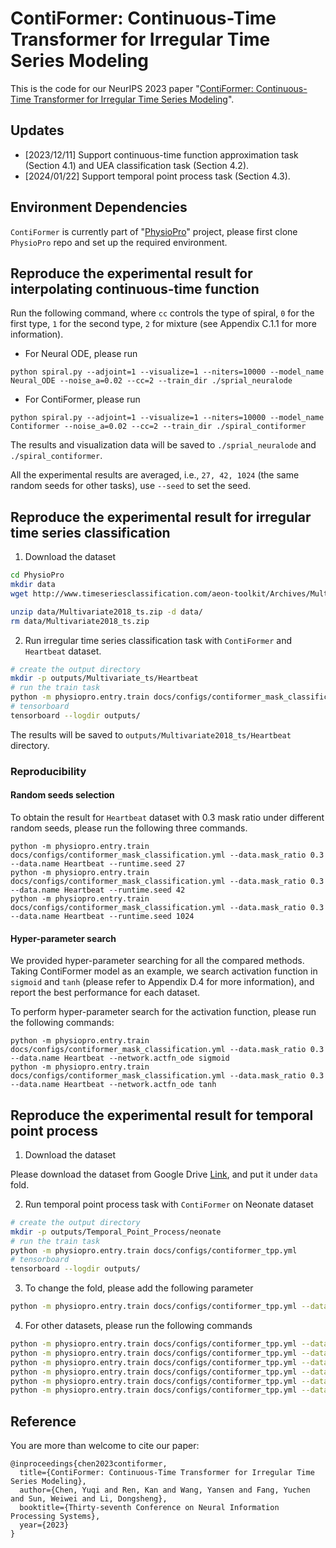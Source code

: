 # ContiFormer: Continuous-Time Transformer for Irregular Time Series Modeling

This is the code for our NeurIPS 2023 paper "[ContiFormer: Continuous-Time Transformer for Irregular Time Series Modeling](https://seqml.github.io/contiformer/)".

## Updates

- [2023/12/11] Support continuous-time function approximation task (Section 4.1) and UEA classification task (Section 4.2).
- [2024/01/22] Support temporal point process task (Section 4.3).
 
## Environment Dependencies

`ContiFormer` is currently part of "[PhysioPro](https://github.com/microsoft/physiopro)" project, please first clone `PhysioPro` repo and set up the required environment.

## Reproduce the experimental result for interpolating continuous-time function

Run the following command, where `cc` controls the type of spiral, `0` for the first type, `1` for the second type, `2` for mixture (see Appendix C.1.1 for more information).

* For Neural ODE, please run

```
python spiral.py --adjoint=1 --visualize=1 --niters=10000 --model_name Neural_ODE --noise_a=0.02 --cc=2 --train_dir ./sprial_neuralode
```

* For ContiFormer, please run

```
python spiral.py --adjoint=1 --visualize=1 --niters=10000 --model_name Contiformer --noise_a=0.02 --cc=2 --train_dir ./spiral_contiformer
```

The results and visualization data will be saved to `./sprial_neuralode` and `./spiral_contiformer`. 

All the experimental results are averaged, i.e., `27, 42, 1024` (the same random seeds for other tasks), use `--seed` to set the seed.


## Reproduce the experimental result for irregular time series classification

1. Download the dataset

```bash
cd PhysioPro
mkdir data
wget http://www.timeseriesclassification.com/aeon-toolkit/Archives/Multivariate2018_ts.zip -P data

unzip data/Multivariate2018_ts.zip -d data/
rm data/Multivariate2018_ts.zip
```

2. Run irregular time series classification task with `ContiFormer` and `Heartbeat` dataset.

```bash
# create the output directory
mkdir -p outputs/Multivariate_ts/Heartbeat
# run the train task
python -m physiopro.entry.train docs/configs/contiformer_mask_classification.yml --data.mask_ratio 0.3 --data.name Heartbeat
# tensorboard
tensorboard --logdir outputs/
```

The results will be saved to `outputs/Multivariate2018_ts/Heartbeat` directory.

### Reproducibility

#### Random seeds selection

To obtain the result for `Heartbeat` dataset with 0.3 mask ratio under different random seeds, please run the following three commands.

```
python -m physiopro.entry.train docs/configs/contiformer_mask_classification.yml --data.mask_ratio 0.3 --data.name Heartbeat --runtime.seed 27
python -m physiopro.entry.train docs/configs/contiformer_mask_classification.yml --data.mask_ratio 0.3 --data.name Heartbeat --runtime.seed 42
python -m physiopro.entry.train docs/configs/contiformer_mask_classification.yml --data.mask_ratio 0.3 --data.name Heartbeat --runtime.seed 1024
```

#### Hyper-parameter search

We provided hyper-parameter searching for all the compared methods. Taking ContiFormer model as an example, we search activation function in `sigmoid` and `tanh` (please refer to Appendix D.4 for more information), and report the best performance for each dataset.

To perform hyper-parameter search for the activation function, please run the following commands:

```
python -m physiopro.entry.train docs/configs/contiformer_mask_classification.yml --data.mask_ratio 0.3 --data.name Heartbeat --network.actfn_ode sigmoid
python -m physiopro.entry.train docs/configs/contiformer_mask_classification.yml --data.mask_ratio 0.3 --data.name Heartbeat --network.actfn_ode tanh
```

## Reproduce the experimental result for temporal point process

1. Download the dataset

Please download the dataset from Google Drive [Link](https://drive.google.com/drive/folders/1SvHEiNuMH2lauQT5uYvNrdFoHi8ucSzx?usp=sharing), and put it under `data` fold.

2. Run temporal point process task with `ContiFormer` on Neonate dataset

```bash
# create the output directory
mkdir -p outputs/Temporal_Point_Process/neonate
# run the train task
python -m physiopro.entry.train docs/configs/contiformer_tpp.yml
# tensorboard
tensorboard --logdir outputs/
```

3. To change the fold, please add the following parameter

```bash
python -m physiopro.entry.train docs/configs/contiformer_tpp.yml --data.fold fold1
```

4. For other datasets, please run the following commands

```bash
python -m physiopro.entry.train docs/configs/contiformer_tpp.yml --data.name data_synthetic --model.lr 1e-2 --network.add_pe false --network.normalize_before false --network.actfn_ode sigmoid --network.layer_type_ode concatnorm --model.tmax 5 --model.step_size 100 --runtime.output_dir outputs/Temporal_Point_Process/synthetic
python -m physiopro.entry.train docs/configs/contiformer_tpp.yml --data.name data_mimic --model.lr 1e-3 --network.add_pe false --network.normalize_before true --network.actfn_ode sigmoid --network.layer_type_ode concatnorm --model.tmax 10 --model.step_size 20 --runtime.output_dir outputs/Temporal_Point_Process/mimic
python -m physiopro.entry.train docs/configs/contiformer_tpp.yml --data.name data_stackoverflow --model.lr 1e-3 --network.add_pe false --network.normalize_before false --network.actfn_ode sigmoid --network.layer_type_ode concat --model.tmax 10 --model.step_size 20  --runtime.output_dir outputs/Temporal_Point_Process/stackoverflow
python -m physiopro.entry.train docs/configs/contiformer_tpp.yml --data.name data_bookorder --model.lr 1e-3 --network.add_pe true --network.normalize_before false --network.actfn_ode sigmoid --network.layer_type_ode concatnorm --data.clip_max 70 --model.tmax 70 --model.step_size 20 --runtime.output_dir outputs/Temporal_Point_Process/bookorder
python -m physiopro.entry.train docs/configs/contiformer_tpp.yml --data.name data_neonate --model.lr 1e-2 --network.add_pe false --network.normalize_before false --network.actfn_ode tanh --network.layer_type_ode concat --model.tmax 20 --model.step_size 20  --runtime.output_dir outputs/Temporal_Point_Process/neonate
python -m physiopro.entry.train docs/configs/contiformer_tpp.yml --data.name data_traffic --model.lr 1e-3 --network.add_pe false --network.normalize_before false --network.actfn_ode sigmoid --network.layer_type_ode concat --model.tmax 5 --model.step_size 20  --runtime.output_dir outputs/Temporal_Point_Process/traffic
```

## Reference

You are more than welcome to cite our paper:
```
@inproceedings{chen2023contiformer,
  title={ContiFormer: Continuous-Time Transformer for Irregular Time Series Modeling},
  author={Chen, Yuqi and Ren, Kan and Wang, Yansen and Fang, Yuchen and Sun, Weiwei and Li, Dongsheng},
  booktitle={Thirty-seventh Conference on Neural Information Processing Systems},
  year={2023}
}
```
